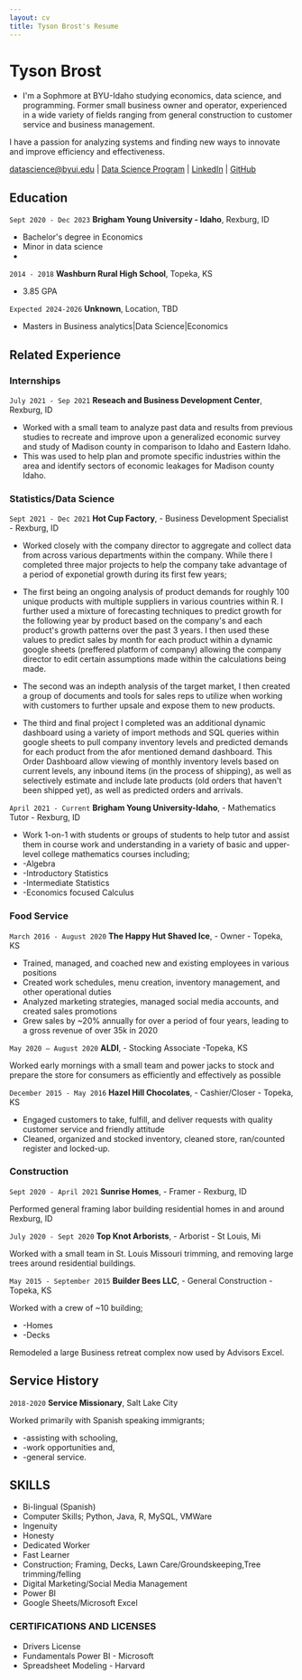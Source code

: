 ```yaml
---
layout: cv
title: Tyson Brost's Resume
---
```

# Tyson Brost

- I'm a Sophmore at BYU-Idaho studying economics, data science, and programming. Former small business owner and operator, experienced in a wide variety of fields ranging from general construction to customer service and business management.

I have a passion for analyzing systems and finding new ways to innovate and improve efficiency and effectiveness.



<div id="webaddress">
<a href="datascience@byui.edu">datascience@byui.edu</a>
| <a href="https://byuidatascience.github.io/development.html">Data Science Program</a>
| <a href="https://www.linkedin.com/in/tyson-brost-3604481b8/">LinkedIn</a>
| <a href="https://github.com/TBrost">GitHub</a>
</div>

<!-- https://www.monique.tech/the-art-of-markdown -->

## Education
`Sept 2020 - Dec 2023`
__Brigham Young University - Idaho__, Rexburg, ID
- Bachelor's degree in Economics		
- Minor in data science
- 
	
`2014 - 2018`
__Washburn Rural High School__,	Topeka, KS
-	3.85 GPA

`Expected 2024-2026`
__Unknown__, Location, TBD

- Masters in Business analytics|Data Science|Economics


## Related Experience

### Internships

`July 2021 - Sep 2021`
__Reseach and Business Development Center__, Rexburg, ID

- Worked with a small team to analyze past data and results from previous studies to recreate and improve upon a generalized economic survey and study of Madison county in comparison to Idaho and Eastern Idaho.
- This was used to help plan and promote specific industries within the area and identify sectors of economic leakages for Madison county Idaho.







### Statistics/Data Science

`Sept 2021 - Dec 2021`
__Hot Cup Factory__, - Business Development Specialist - Rexburg, ID

- Worked closely with the company director to aggregate and collect data from across various departments within the company.
While there I completed three major projects to help the company take advantage of a period of exponetial growth during its first few years;

- The first being an ongoing analysis of product demands for roughly 100 unique products with multiple suppliers in various countries within R. I further used a mixture of forecasting techniques to predict growth for the following year by product based on the company's and each product's growth patterns over the past 3 years. I then used these values to predict sales by month for each product within a dynamic google sheets (preffered platform of company) allowing the company director to edit certain assumptions made within the calculations being made.

- The second was an indepth analysis of the target market, I then created a group of documents and tools for sales reps to utilize when working with customers to further upsale and expose them to new products.

- The third and final project I completed was an additional dynamic dashboard using a variety of import methods and SQL queries within google sheets to pull company inventory levels and predicted demands for each product from the afor mentioned demand dashboard. This Order Dashboard allow viewing of monthly inventory levels based on current levels, any inbound items (in the process of shipping), as well as selectively estimate and include late products (old orders that haven't been shipped yet), as well as predicted orders and arrivals.

`April 2021 - Current`
__Brigham Young University-Idaho__, - Mathematics Tutor - Rexburg, ID

- Work 1-on-1 with students or groups of students to help tutor and assist them in course work and understanding in a variety of basic and upper-level college mathematics courses including;
- -Algebra
- -Introductory Statistics
- -Intermediate Statistics
- -Economics focused Calculus


### Food Service

`March 2016 - August 2020`
__The Happy Hut Shaved Ice__, - Owner - Topeka, KS
- Trained, managed, and coached new and existing employees in various positions
- Created work schedules, menu creation, inventory management, and other operational duties
- Analyzed marketing strategies, managed social media accounts, and created sales promotions
- Grew sales by ~20% annually for over a period of four years, leading to a gross revenue of over 35k in 2020

`May 2020 – August 2020`
__ALDI__, - Stocking Associate -Topeka, KS

Worked early mornings with a small team and power jacks to stock and prepare the store for consumers as efficiently and effectively as possible

`December 2015 - May 2016`
__Hazel Hill Chocolates__, - Cashier/Closer - Topeka, KS
- Engaged customers to take, fulfill, and deliver requests with quality customer service and friendly attitude
- Cleaned, organized and stocked inventory, cleaned store, ran/counted register and locked-up.


### Construction

`Sept 2020 - April 2021`
__Sunrise Homes__, - Framer - Rexburg, ID

Performed general framing labor building residential homes in and around Rexburg, ID

`July 2020 - Sept 2020`
__Top Knot Arborists__, - Arborist - St Louis, Mi

Worked with a small team in St. Louis Missouri trimming, and removing large trees around residential buildings.

`May 2015 - September 2015`
__Builder Bees LLC__, - General Construction - Topeka, KS

Worked with a crew of ~10 building;
-  -Homes
-  -Decks

Remodeled a large Business retreat complex now used by Advisors Excel.




## Service History

`2018-2020`
__Service Missionary__, Salt Lake City

Worked primarily with Spanish speaking immigrants; 
-  -assisting with schooling, 
-  -work opportunities and, 
-  -general service.



## SKILLS
-	Bi-lingual (Spanish)
-	Computer Skills; Python, Java, R, MySQL, VMWare
-	Ingenuity
-	Honesty
-	Dedicated Worker
-	Fast Learner
-	Construction; Framing, Decks, Lawn Care/Groundskeeping,Tree trimming/felling
-	Digital Marketing/Social Media Management
-	Power BI
-   Google Sheets/Microsoft Excel

### CERTIFICATIONS AND LICENSES
- Drivers License
- Fundamentals Power BI - Microsoft 
- Spreadsheet Modeling - Harvard 






<!-- ### Footer

Last updated: May 2013 -->


